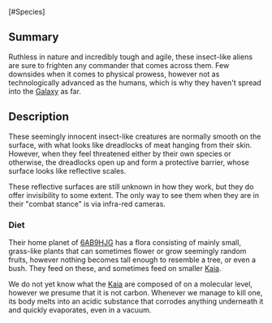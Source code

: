 [#Species]

## Summary

Ruthless in nature and incredibly tough and agile, these insect-like aliens are sure to frighten any commander that comes across them. Few downsides when it comes to physical prowess, however not as technologically advanced as the humans, which is why they haven't spread into the [Galaxy](../Galaxy/Galaxy.md) as far.

## Description

These seemingly innocent insect-like creatures are normally smooth on the surface, with what looks like dreadlocks of meat hanging from their skin. However, when they feel threatened either by their own species or otherwise, the dreadlocks open up and form a protective barrier, whose surface looks like reflective scales.

These reflective surfaces are still unknown in how they work, but they do offer invisibility to some extent. The only way to see them when they are in their "combat stance" is via infra-red cameras.

### Diet

Their home planet of [6AB9HJG](../Planets/6AB9HJG.md) has a flora consisting of mainly small, grass-like plants that can sometimes flower or grow seemingly random fruits, however nothing becomes tall enough to resemble a tree, or even a bush. They feed on these, and sometimes feed on smaller [Kaia](Kaia.md).

We do not yet know what the [Kaia](Kaia.md) are composed of on a molecular level, however we presume that it is not carbon. Whenever we manage to kill one, its body melts into an acidic substance that corrodes anything underneath it and quickly evaporates, even in a vacuum.